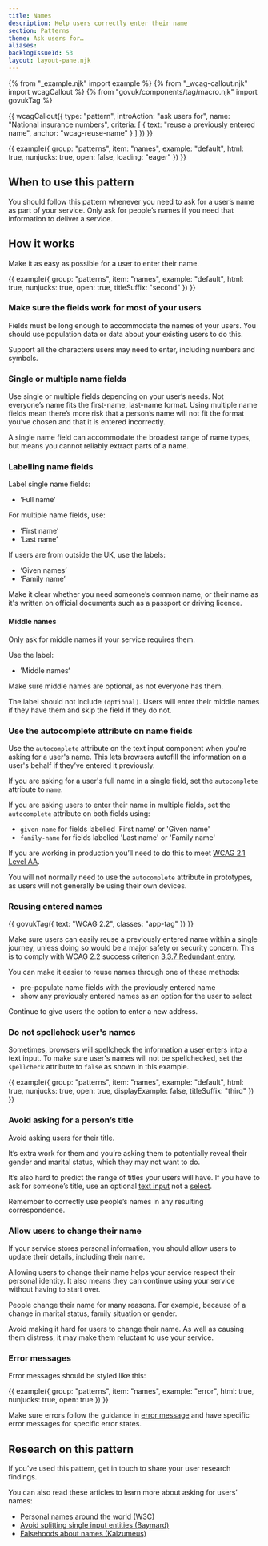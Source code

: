 ```yaml
---
title: Names
description: Help users correctly enter their name
section: Patterns
theme: Ask users for…
aliases:
backlogIssueId: 53
layout: layout-pane.njk
---
```


{% from "_example.njk" import example %}
{% from "_wcag-callout.njk" import wcagCallout %}
{% from "govuk/components/tag/macro.njk" import govukTag %}

{{ wcagCallout({
  type: "pattern",
  introAction: "ask users for",
  name: "National insurance numbers",
  criteria: [
    {
      text: "reuse a previously entered name",
      anchor: "wcag-reuse-name"
    }
  ]
}) }}

{{ example({ group: "patterns", item: "names", example: "default", html: true, nunjucks: true, open: false, loading: "eager" }) }}

## When to use this pattern

You should follow this pattern whenever you need to ask for a user’s name as part of your service.
Only ask for people’s names if you need that information to deliver a service.

## How it works

Make it as easy as possible for a user to enter their name.

{{ example({ group: "patterns", item: "names", example: "default", html: true, nunjucks: true, open: true, titleSuffix: "second" }) }}

### Make sure the fields work for most of your users

Fields must be long enough to accommodate the names of your users. You should use population data or data about your existing users to do this.

Support all the characters users may need to enter, including numbers and symbols.

### Single or multiple name fields

Use single or multiple fields depending on your user’s needs. Not everyone’s name fits the first-name, last-name format. Using multiple name fields mean there’s more risk that a person’s name will not fit the format you’ve chosen and that it is entered incorrectly.

A single name field can accommodate the broadest range of name types, but means you cannot reliably extract parts of a name.

### Labelling name fields

Label single name fields:

- ‘Full name’

For multiple name fields, use:

- ‘First name’
- ‘Last name’

If users are from outside the UK, use the labels:

- ‘Given names’
- ‘Family name’

Make it clear whether you need someone’s common name, or their name as it's written on official documents such as a passport or driving licence.

#### Middle names

Only ask for middle names if your service requires them.

Use the label:

- ’Middle names‘

Make sure middle names are optional, as not everyone has them.

The label should not include `(optional)`. Users will enter their middle names if they have them and skip the field if they do not.

### Use the autocomplete attribute on name fields

Use the `autocomplete` attribute on the text input component when you're asking for a user's name. This lets browsers autofill the information on a user's behalf if they’ve entered it previously.

If you are asking for a user's full name in a single field, set the `autocomplete` attribute to `name`.

If you are asking users to enter their name in multiple fields, set the `autocomplete` attribute on both fields using:

- `given-name` for fields labelled 'First name' or 'Given name'
- `family-name` for fields labelled 'Last name' or 'Family name'

If you are working in production you’ll need to do this to meet [WCAG 2.1 Level AA](https://www.w3.org/WAI/WCAG21/Understanding/identify-input-purpose.html).

You will not normally need to use the `autocomplete` attribute in prototypes, as users will not generally be using their own devices.

### Reusing entered names

<div class="app-wcag-22" id="wcag-reuse-name" role="note">
  {{ govukTag({
    text: "WCAG 2.2",
    classes: "app-tag"
  }) }}
  <p>Make sure users can easily reuse a previously entered name within a single journey, unless doing so would be a major safety or security concern. This is to comply with WCAG 2.2 success criterion <a href="https://www.w3.org/WAI/WCAG22/Understanding/redundant-entry.html">3.3.7 Redundant entry</a>.</p>
</div>

You can make it easier to reuse names through one of these methods:

- pre-populate name fields with the previously entered name
- show any previously entered names as an option for the user to select

Continue to give users the option to enter a new address.

### Do not spellcheck user's names

Sometimes, browsers will spellcheck the information a user enters into a text input. To make sure user's names will not be spellchecked, set the `spellcheck` attribute to `false` as shown in this example.

{{ example({ group: "patterns", item: "names", example: "default", html: true, nunjucks: true, open: true, displayExample: false, titleSuffix: "third" }) }}

### Avoid asking for a person’s title

Avoid asking users for their title.

It’s extra work for them and you’re asking them to potentially reveal their gender and marital status, which they may not want to do.

It’s also hard to predict the range of titles your users will have. If you have to ask for someone’s title, use an optional [text input](/components/text-input/) not a [select](/components/select/).

Remember to correctly use people’s names in any resulting correspondence.

### Allow users to change their name

If your service stores personal information, you should allow users to update their details, including their name.

Allowing users to change their name helps your service respect their personal identity. It also means they can continue using your service without having to start over.

People change their name for many reasons. For example, because of a change in marital status, family situation or gender.

Avoid making it hard for users to change their name. As well as causing them distress, it may make them reluctant to use your service.

### Error messages

Error messages should be styled like this:

{{ example({ group: "patterns", item: "names", example: "error", html: true, nunjucks: true, open: true }) }}

Make sure errors follow the guidance in [error message](/components/error-message/) and have specific error messages for specific error states.

## Research on this pattern

If you’ve used this pattern, get in touch to share your user research findings.

You can also read these articles to learn more about asking for users’ names:

- [Personal names around the world (W3C)](https://www.w3.org/International/questions/qa-personal-names)
- [Avoid splitting single input entities (Baymard)](https://baymard.com/blog/mobile-form-usability-single-input-fields)
- [Falsehoods about names (Kalzumeus)](http://www.kalzumeus.com/2010/06/17/falsehoods-programmers-believe-about-names/)
